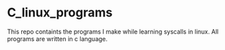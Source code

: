 # C_linux_programs
This repo containts the programs I make while learning syscalls in linux. All programs are written in c language.
